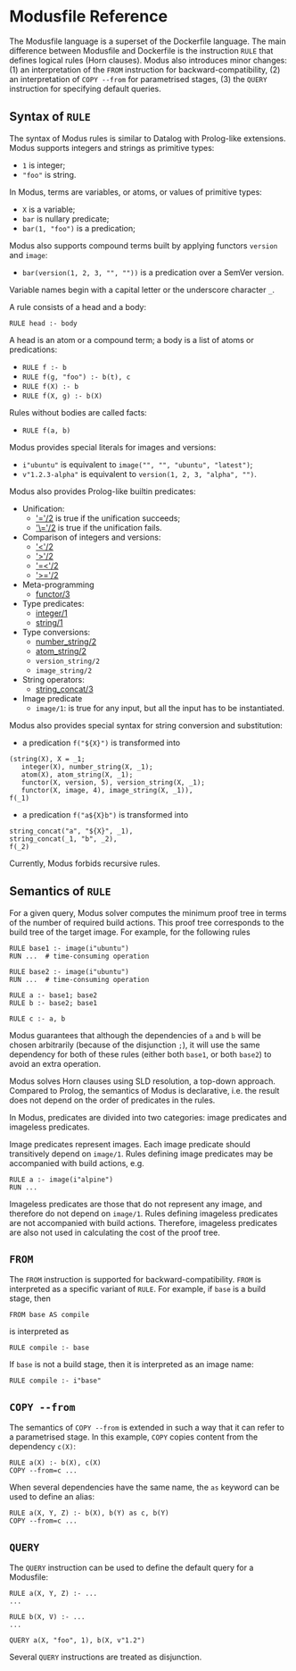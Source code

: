 # Modusfile Reference

The Modusfile language is a superset of the Dockerfile language. The main difference between Modusfile and Dockerfile is the instruction `RULE` that defines logical rules (Horn clauses). Modus also introduces minor changes: (1) an interpretation of the `FROM` instruction for backward-compatibility, (2) an interpretation of `COPY --from` for parametrised stages, (3) the `QUERY` instruction for specifying default queries.

## Syntax of `RULE`

The syntax of Modus rules is similar to Datalog with Prolog-like extensions. Modus supports integers and strings as primitive types:

- `1` is integer;
- `"foo"` is string.

In Modus, terms are variables, or atoms, or values of primitive types:

- `X` is a variable;
- `bar` is nullary predicate;
- `bar(1, "foo")` is a predication;

Modus also supports compound terms built by applying functors `version` and `image`:

- `bar(version(1, 2, 3, "", ""))` is a predication over a SemVer version. 

Variable names begin with a capital letter or the underscore character `_`.

A rule consists of a head and a body:

```
RULE head :- body
```

A head is an atom or a compound term; a body is a list of atoms or predications:

- `RULE f :- b`
- `RULE f(g, "foo") :- b(t), c`
- `RULE f(X) :- b`
- `RULE f(X, g) :- b(X)`

Rules without bodies are called facts:

- `RULE f(a, b)`

Modus provides special literals for images and versions:

- `i"ubuntu"` is equivalent to `image("", "", "ubuntu", "latest")`;
- `v"1.2.3-alpha"` is equivalent to `version(1, 2, 3, "alpha", "")`.

Modus also provides Prolog-like builtin predicates:

- Unification:
    - ['='/2](https://www.swi-prolog.org/pldoc/doc_for?object=(%3D)/2) is true if the unification succeeds;
    - ['\\='/2](https://www.swi-prolog.org/pldoc/doc_for?object=(%5C%3D)/2) is true if the unification fails.
- Comparison of integers and versions:
    - ['<'/2](https://www.swi-prolog.org/pldoc/doc_for?object=(%3E)/2)
    - ['>'/2](https://www.swi-prolog.org/pldoc/doc_for?object=(%3C)/2)
    - ['=<'/2](https://www.swi-prolog.org/pldoc/doc_for?object=(%3D%3C)/2)
    - ['>='/2](https://www.swi-prolog.org/pldoc/doc_for?object=(%3E%3D)/2)
- Meta-programming
    - [functor/3](https://www.swi-prolog.org/pldoc/doc_for?object=functor/3)
- Type predicates:
    - [integer/1](https://www.swi-prolog.org/pldoc/doc_for?object=integer/1)
    - [string/1](https://www.swi-prolog.org/pldoc/doc_for?object=string/1)
- Type conversions:
    - [number_string/2](https://www.swi-prolog.org/pldoc/doc_for?object=number_string/2)
    - [atom_string/2](https://www.swi-prolog.org/pldoc/doc_for?object=atom_string/2)
    - `version_string/2`
    - `image_string/2`
- String operators:
    - [string_concat/3](https://www.swi-prolog.org/pldoc/man?predicate=string_concat/3)
- Image predicate
    - `image/1`: is true for any input, but all the input has to be instantiated.

Modus also provides special syntax for string conversion and substitution:

* a predication `f("${X}")` is transformed into 
```
(string(X), X = _1;
   integer(X), number_string(X, _1);
   atom(X), atom_string(X, _1);
   functor(X, version, 5), version_string(X, _1);
   functor(X, image, 4), image_string(X, _1)),
f(_1)
```
* a predication `f("a${X}b")` is transformed into 
```
string_concat("a", "${X}", _1), 
string_concat(_1, "b", _2), 
f(_2)
```

Currently, Modus forbids recursive rules.

## Semantics of `RULE`

For a given query, Modus solver computes the minimum proof tree in terms of the number of required build actions. This proof tree corresponds to the build tree of the target image. For example, for the following rules

```
RULE base1 :- image(i"ubuntu")
RUN ...  # time-consuming operation

RULE base2 :- image(i"ubuntu")
RUN ...  # time-consuming operation

RULE a :- base1; base2
RULE b :- base2; base1

RULE c :- a, b
```

Modus guarantees that although the dependencies of `a` and `b` will be chosen arbitrarily (because of the disjunction `;`), it will use the same dependency for both of these rules (either both `base1`, or both `base2`) to avoid an extra operation.

Modus solves Horn clauses using SLD resolution, a top-down approach. Compared to Prolog, the semantics of Modus is declarative, i.e. the result does not depend on the order of predicates in the rules.

In Modus, predicates are divided into two categories: image predicates and imageless predicates.

Image predicates represent images. Each image predicate should transitively depend on `image/1`. Rules defining image predicates may be accompanied with build actions, e.g.

```
RULE a :- image(i"alpine")
RUN ...
```

Imageless predicates are those that do not represent any image, and therefore do not depend on `image/1`. Rules defining imageless predicates are not accompanied with build actions. Therefore, imageless predicates are also not used in calculating the cost of the proof tree.

## `FROM`

The `FROM` instruction is supported for backward-compatibility. `FROM` is interpreted as a specific variant of `RULE`. For example, if `base` is a build stage, then

    FROM base AS compile

is interpreted as

    RULE compile :- base

If `base` is not a build stage, then it is interpreted as an image name:

    RULE compile :- i"base"

## `COPY --from`

The semantics of `COPY --from` is extended in such a way that it can refer to a parametrised stage. In this example, `COPY` copies content from the dependency `c(X)`:

```
RULE a(X) :- b(X), c(X)
COPY --from=c ...
```

When several dependencies have the same name, the `as` keyword can be used to define an alias:

```
RULE a(X, Y, Z) :- b(X), b(Y) as c, b(Y)
COPY --from=c ...
```

## `QUERY`

The `QUERY` instruction can be used to define the default query for a Modusfile:

```
RULE a(X, Y, Z) :- ...
...

RULE b(X, V) :- ...
...

QUERY a(X, "foo", 1), b(X, v"1.2") 
```

Several `QUERY` instructions are treated as disjunction.